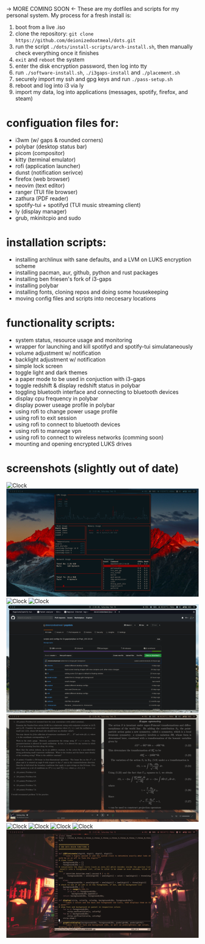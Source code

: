 -> MORE COMING SOON <-
These are my dotfiles and scripts for my personal system. My process for a fresh install is: 
1) boot from a live .iso
2) clone the repository: `git clone https://github.com/deionizedoatmeal/dots.git`
3) run the script `./dots/install-scripts/arch-install.sh`, then manually check everything once it finishes
5) `exit` and `reboot` the system
6) enter the disk encryption password, then log into tty
7) run `./software-install.sh`, `./i3gaps-install` and `./placement.sh`
8) securely import my ssh and gpg keys and run `./pass-setup.sh`
9) reboot and log into i3 via ly
10) import my data, log into applications (messages, spotify, firefox, and steam)

# configuation files for:
- i3wm (w/ gaps & rounded corners)  
- polybar (desktop status bar)
- picom (compositor)
- kitty (terminal emulator)
- rofi (application launcher)
- dunst (notification serivce)
- firefox (web browser)
- neovim (text editor)
- ranger (TUI file browser)
- zathura (PDF reader)
- spotify-tui + spotifyd (TUI music streaming client)
- ly (display manager)
- grub, mkinitcpio and sudo
# installation scripts:  
- installing archlinux with sane defaults, and a LVM on LUKS encryption scheme
- installing pacman, aur, github, python and rust packages
- installing ben friesen's fork of i3-gaps  
- installing polybar
- installing fonts, cloning repos and doing some housekeeping
- moving config files and scripts into neccesary locations 
# functionality scripts:  
- system status, resource usage and monitoring
- wrapper for launching and kill spotifyd and spotify-tui simulataneously
- volume adjustment w/ notification
- backlight adjustment w/ notification
- simple lock screen
- toggle light and dark themes
- a paper mode to be used in conjuction with i3-gaps
- toggle redshift & display redshift status in polybar  
- toggling bluetooth interface and connecting to bluetooth devices
- display cpu frequency in polybar  
- display power useage profile in polybar  
- using rofi to change power usage profile
- using rofi to exit session
- using rofi to connect to bluetooth devices
- using rofi to mannage vpn
- using rofi to connect to wireless networks (comming soon)
- mounting and opening encrypted LUKS drives
# screenshots (slightly out of date)
![Clock](/screenshots/2020-02-15-025155_3200x1800_scrot.png)
![Clock](/screenshots/2020-02-15-022234_3200x1800_scrot.png)
![Clock](/screenshots/2020-02-15-025728_3200x1800_scrot.png)
![Clock](/screenshots/2020-02-15-025019_3200x1800_scrot.png)
![Clock](/screenshots/2020-02-15-023947_3200x1800_scrot.png)
![Clock](/screenshots/2020-02-15-023655_3200x1800_scrot.png)
![Clock](/screenshots/2020-02-15-022833_3200x1800_scrot.png)
![Clock](/screenshots/2020-02-15-022749_3200x1800_scrot.png)
![Clock](/screenshots/2020-02-15-022459_3200x1800_scrot.png)
![Clock](/screenshots/2020-02-15-022425_3200x1800_scrot.png)
![Clock](/screenshots/2020-02-15-022341_3200x1800_scrot.png)
